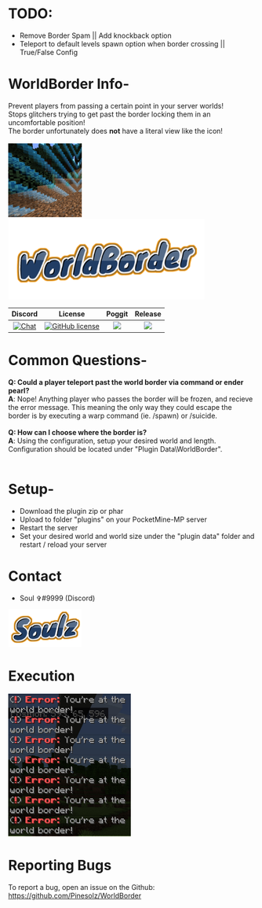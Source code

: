 # TODO:
- Remove Border Spam || Add knockback option
- Teleport to default levels spawn option when border crossing || True/False Config

# WorldBorder Info-
Prevent players from passing a certain point in your server worlds!<br>
Stops glitchers trying to get past the border locking them in an uncomfortable position!<br>
The border unfortunately does **not** have a literal view like the icon!<br><br><img src="icon.png" width="150"><img src="media/WorldBorder.png" width="400">

| Discord | License | Poggit | Release |
| :-----: | :-----: | :----: | :-----: |
|[![Chat](https://img.shields.io/badge/chat-on%20discord-7289da.svg)](https://discord.gg/kFacgS29ay)|[![GitHub license](https://img.shields.io/github/license/Pinesolz/WorldBorder.svg)](https://github.com/Pinesolz/WorldBorder/blob/master/LICENSE)|[![](https://poggit.pmmp.io/shield.api/WorldBorder)](https://poggit.pmmp.io/p/WorldBorder)|[![](https://poggit.pmmp.io/shield.state/WorldBorder)](https://poggit.pmmp.io/p/WorldBorder)

# Common Questions-
**Q: Could a player teleport past the world border via command or ender pearl?**<br>
**A**: Nope! Anything player who passes the border will be frozen, and recieve the error message. This meaning the only way they could escape the border is by executing a warp command (ie. /spawn) or /suicide.<br><br>
**Q: How can I choose where the border is?<br>**
**A**: Using the configuration, setup your desired world and length. Configuration should be located under "Plugin Data\WorldBorder".<br><br>

# Setup-
- Download the plugin zip or phar
- Upload to folder "plugins" on your PocketMine-MP server
- Restart the server
- Set your desired world and world size under the "plugin data" folder and restart / reload your server

# Contact
- Soul ✞#9999 (Discord)<br>
<img src="media/Soulz.png" width="150">

# Execution
<img src="media/WorldBorder.jpg" width="250">

# Reporting Bugs
To report a bug, open an issue on the Github:<br>
https://github.com/Pinesolz/WorldBorder
